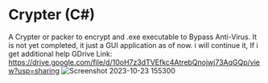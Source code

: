 # Crypter (C#)
A Crypter or packer to encrypt and .exe executable to Bypass Anti-Virus. It is not yet completed, it just a GUI application as of now. i will continue it, If i get additional help
GDrive Link: https://drive.google.com/file/d/10oH7z3dTVEfkc4AtrebQnojwj73AqGQp/view?usp=sharing
![Screenshot 2023-10-23 155300](https://github.com/user-attachments/assets/514e43f0-4a03-4e1a-b7d7-a24b7b1daccb)
